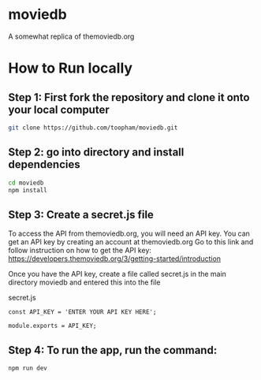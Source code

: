 # moviedb
A somewhat replica of themoviedb.org

# How to Run locally
## Step 1: First fork the repository and clone it onto your local computer
```sh
git clone https://github.com/toopham/moviedb.git
```
## Step 2: go into directory and install dependencies
```sh
cd moviedb
npm install
```
## Step 3: Create a secret.js file
To access the API from themoviedb.org, you will need an API key. You can get an API key by creating an account at themoviedb.org
Go to this link and follow instruction on how to get the API key: https://developers.themoviedb.org/3/getting-started/introduction

Once you have the API key, create a file called secret.js in the main directory moviedb and entered this into the file

secret.js
```code
const API_KEY = 'ENTER YOUR API KEY HERE';

module.exports = API_KEY;
```
## Step 4: To run the app, run the command:
```sh
npm run dev
```


